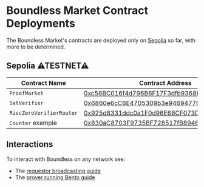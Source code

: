 # Boundless Market Contract Deployments

The Boundless Market's contracts are deployed only on [Sepolia](#sepolia) so far, with more to be determined.

## Sepolia ⚠TESTNET⚠

| Contract Name            | Contract Address                                                                                                              |
| ------------------------ | ----------------------------------------------------------------------------------------------------------------------------- |
| `ProofMarket`            | [0xc58BC016f4d796B6F17F3dfb9368B9e0400F11F8](https://sepolia.etherscan.io/address/0xc58BC016f4d796B6F17F3dfb9368B9e0400F11F8) |
| `SetVerifier`            | [0x6860e6cC6E4705309b3e946947706b4a346422DB](https://sepolia.etherscan.io/address/0x6860e6cC6E4705309b3e946947706b4a346422DB) |
| `RiscZeroVerifierRouter` | [0x925d8331ddc0a1F0d96E68CF073DFE1d92b69187](https://sepolia.etherscan.io/address/0x925d8331ddc0a1F0d96E68CF073DFE1d92b69187) |
| `Counter` example        | [0x830aC8703F9735BF728517fB8946DbDcC222b9f9](https://sepolia.etherscan.io/address/0x830aC8703F9735BF728517fB8946DbDcC222b9f9) |

## Interactions

To interact with Boundless on any network see:

- The [requestor broadcasting guide](../requestor-manual/broadcasting.md#public-networks)
- The [prover running Bento guide](../prover-manual/bento/running_bento.md)
